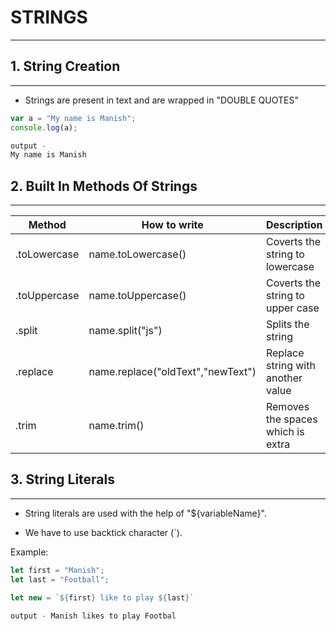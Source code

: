 # STRINGS

---

## 1. String Creation

---

- Strings are present in text and are wrapped in "DOUBLE QUOTES"

```javascript
var a = "My name is Manish";
console.log(a);

output -
My name is Manish
```

## 2. Built In Methods Of Strings

---

| Method       | How to write                      | Description                       |
| ------------ | --------------------------------- | --------------------------------- |
| .toLowercase | name.toLowercase()                | Coverts the string to lowercase   |
| .toUppercase | name.toUppercase()                | Coverts the string to upper case  |
| .split       | name.split("js")                  | Splits the string                 |
| .replace     | name.replace("oldText","newText") | Replace string with another value |
| .trim        | name.trim()                       | Removes the spaces which is extra |

## 3. String Literals

---

- String literals are used with the help of "${variableName}".

- We have to use backtick character (`).

Example:

```javascript
let first = "Manish";
let last = "Football";

let new = `${first} like to play ${last}`

output - Manish likes to play Footbal
```
